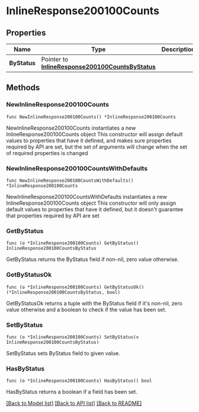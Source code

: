 # InlineResponse200100Counts

## Properties

Name | Type | Description | Notes
------------ | ------------- | ------------- | -------------
**ByStatus** | Pointer to [**InlineResponse200100CountsByStatus**](InlineResponse200100CountsByStatus.md) |  | [optional] 

## Methods

### NewInlineResponse200100Counts

`func NewInlineResponse200100Counts() *InlineResponse200100Counts`

NewInlineResponse200100Counts instantiates a new InlineResponse200100Counts object
This constructor will assign default values to properties that have it defined,
and makes sure properties required by API are set, but the set of arguments
will change when the set of required properties is changed

### NewInlineResponse200100CountsWithDefaults

`func NewInlineResponse200100CountsWithDefaults() *InlineResponse200100Counts`

NewInlineResponse200100CountsWithDefaults instantiates a new InlineResponse200100Counts object
This constructor will only assign default values to properties that have it defined,
but it doesn't guarantee that properties required by API are set

### GetByStatus

`func (o *InlineResponse200100Counts) GetByStatus() InlineResponse200100CountsByStatus`

GetByStatus returns the ByStatus field if non-nil, zero value otherwise.

### GetByStatusOk

`func (o *InlineResponse200100Counts) GetByStatusOk() (*InlineResponse200100CountsByStatus, bool)`

GetByStatusOk returns a tuple with the ByStatus field if it's non-nil, zero value otherwise
and a boolean to check if the value has been set.

### SetByStatus

`func (o *InlineResponse200100Counts) SetByStatus(v InlineResponse200100CountsByStatus)`

SetByStatus sets ByStatus field to given value.

### HasByStatus

`func (o *InlineResponse200100Counts) HasByStatus() bool`

HasByStatus returns a boolean if a field has been set.


[[Back to Model list]](../README.md#documentation-for-models) [[Back to API list]](../README.md#documentation-for-api-endpoints) [[Back to README]](../README.md)


